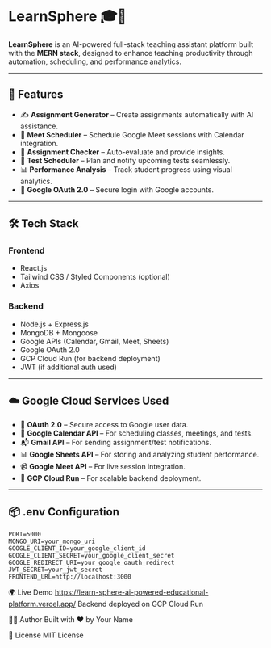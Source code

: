 
# LearnSphere 🎓🤖

**LearnSphere** is an AI-powered full-stack teaching assistant platform built with the **MERN stack**, designed to enhance teaching productivity through automation, scheduling, and performance analytics.

---

## 🚀 Features

- ✍️ **Assignment Generator** – Create assignments automatically with AI assistance.
- 📅 **Meet Scheduler** – Schedule Google Meet sessions with Calendar integration.
- 📧 **Assignment Checker** – Auto-evaluate and provide insights.
- 🧪 **Test Scheduler** – Plan and notify upcoming tests seamlessly.
- 📊 **Performance Analysis** – Track student progress using visual analytics.
- 🔐 **Google OAuth 2.0** – Secure login with Google accounts.

---

## 🛠️ Tech Stack

### Frontend
- React.js
- Tailwind CSS / Styled Components (optional)
- Axios

### Backend
- Node.js + Express.js
- MongoDB + Mongoose
- Google APIs (Calendar, Gmail, Meet, Sheets)
- Google OAuth 2.0
- GCP Cloud Run (for backend deployment)
- JWT (if additional auth used)

---

## ☁️ Google Cloud Services Used

- 🔑 **OAuth 2.0** – Secure access to Google user data.
- 📅 **Google Calendar API** – For scheduling classes, meetings, and tests.
- 📬 **Gmail API** – For sending assignment/test notifications.
- 📊 **Google Sheets API** – For storing and analyzing student performance.
- 📹 **Google Meet API** – For live session integration.
- 🚀 **GCP Cloud Run** – For scalable backend deployment.

---


## 📦 .env Configuration

```env
PORT=5000
MONGO_URI=your_mongo_uri
GOOGLE_CLIENT_ID=your_google_client_id
GOOGLE_CLIENT_SECRET=your_google_client_secret
GOOGLE_REDIRECT_URI=your_google_oauth_redirect
JWT_SECRET=your_jwt_secret
FRONTEND_URL=http://localhost:3000

```


🌍 Live Demo
https://learn-sphere-ai-powered-educational-platform.vercel.app/ 
Backend deployed on GCP Cloud Run

🧑‍💻 Author
Built with ❤️ by Your Name

📄 License
MIT License
